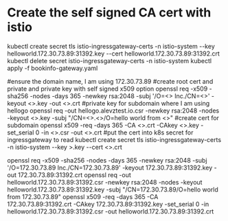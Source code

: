 # Create the self signed CA cert with istio

kubectl create secret tls istio-ingressgateway-certs -n istio-system --key helloworld.172.30.73.89:31392.key --cert helloworld.172.30.73.89:31392.crt
kubectl delete secret istio-ingressgateway-certs  -n istio-system
kubectl apply -f bookinfo-gateway.yaml

#ensure the domain name, I am using 172.30.73.89
#create root cert and private and private key with self signed  x509 option
openssl req -x509 -sha256 -nodes -days 365 -newkey rsa:2048 -subj '/O=<<domain name>> Inc./CN=<<domain name>>' -keyout <<rootkey name>>.key -out <<rootcert name>>.crt
#private key for subdomain where I am using hellogo
openssl req -out hellogo.alevztest.io.csr -newkey rsa:2048 -nodes -keyout <<subdomainkey name>>.key -subj "/CN=<<subdomain>>.<<domain name>>/O=hello world from <<domain name>>"
#create cert for subdomain
openssl x509 -req -days 365 -CA <<rootcert name>>.crt -CAkey <<rootkey name>>.key -set_serial 0 -in <<subdomainkey name>>.csr -out <<subdomaincert name>>.crt
#put the cert into k8s secret for ingressgateway to read
kubectl create secret tls istio-ingressgateway-certs -n istio-system --key <subdomainkey name>>.key --cert <<subdomaincert name>>.crt

openssl req -x509 -sha256 -nodes -days 365 -newkey rsa:2048 -subj '/O=172.30.73.89 Inc./CN=172.30.73.89' -keyout 172.30.73.89:31392.key -out 172.30.73.89:31392.crt
openssl req -out helloworld.172.30.73.89:31392.csr -newkey rsa:2048 -nodes -keyout helloworld.172.30.73.89:31392.key -subj "/CN=172.30.73.89/O=hello world from 172.30.73.89"
openssl x509 -req -days 365 -CA 172.30.73.89:31392.crt -CAkey 172.30.73.89:31392.key -set_serial 0 -in helloworld.172.30.73.89:31392.csr -out helloworld.172.30.73.89:31392.crt

